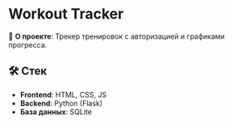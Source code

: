 # Workout Tracker  

🚀 **О проекте**: Трекер тренировок с авторизацией и графиками прогресса.  

## 🛠 Стек
- **Frontend**: HTML, CSS, JS  
- **Backend**: Python (Flask)  
- **База данных**: SQLite  
